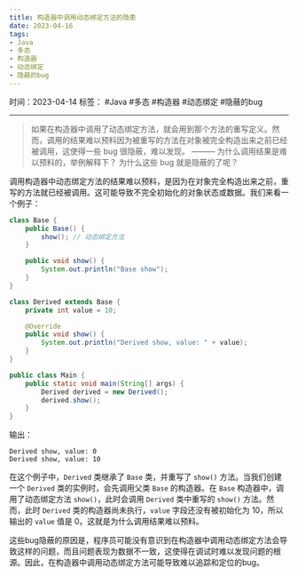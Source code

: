```yaml
---
title: 构造器中调用动态绑定方法的隐患
date: 2023-04-16
tags: 
- Java 
- 多态 
- 构造器 
- 动态绑定 
- 隐蔽的bug
---
```


时间：2023-04-14
标签： #Java #多态 #构造器 #动态绑定 #隐蔽的bug

---

>如果在构造器中调用了动态绑定方法，就会用到那个方法的重写定义。然而，调用的结果难以预料因为被重写的方法在对象被完全构造出来之前已经被调用，这使得一些 bug 很隐蔽，难以发现。 
>———
>为什么调用结果是难以预料的，举例解释下？ 为什么这些 bug 就是隐蔽的了呢？

调用构造器中动态绑定方法的结果难以预料，是因为在对象完全构造出来之前，重写的方法就已经被调用。这可能导致不完全初始化的对象状态或数据。我们来看一个例子：
```java
class Base {
    public Base() {
        show(); // 动态绑定方法
    }

    public void show() {
        System.out.println("Base show");
    }
}

class Derived extends Base {
    private int value = 10;

    @Override
    public void show() {
        System.out.println("Derived show, value: " + value);
    }
}

public class Main {
    public static void main(String[] args) {
        Derived derived = new Derived();
        derived.show();
    }
}
```

输出：
```shell
Derived show, value: 0
Derived show, value: 10
```

在这个例子中，`Derived` 类继承了 `Base` 类，并重写了 `show()` 方法。当我们创建一个 `Derived` 类的实例时，会先调用父类 `Base` 的构造器。在 `Base` 构造器中，调用了动态绑定方法 `show()`，此时会调用 `Derived` 类中重写的 `show()` 方法。然而，此时 `Derived` 类的构造器尚未执行，`value` 字段还没有被初始化为 10，所以输出的 `value` 值是 0。这就是为什么调用结果难以预料。

这些bug隐蔽的原因是，程序员可能没有意识到在构造器中调用动态绑定方法会导致这样的问题，而且问题表现为数据不一致，这使得在调试时难以发现问题的根源。因此，在构造器中调用动态绑定方法可能导致难以追踪和定位的bug。